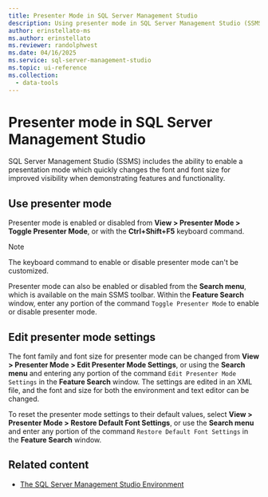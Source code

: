 ```yaml
---
title: Presenter Mode in SQL Server Management Studio
description: Using presenter mode in SQL Server Management Studio (SSMS).
author: erinstellato-ms
ms.author: erinstellato
ms.reviewer: randolphwest
ms.date: 04/16/2025
ms.service: sql-server-management-studio
ms.topic: ui-reference
ms.collection:
  - data-tools
---
```


# Presenter mode in SQL Server Management Studio

SQL Server Management Studio (SSMS) includes the ability to enable a presentation mode which quickly changes the font and font size for improved visibility when demonstrating features and functionality.

## Use presenter mode

Presenter mode is enabled or disabled from **View > Presenter Mode > Toggle Presenter Mode**, or with the **Ctrl+Shift+F5** keyboard command.

> [!NOTE]  
> The keyboard command to enable or disable presenter mode can't be customized.

Presenter mode can also be enabled or disabled from the **Search menu**, which is available on the main SSMS toolbar. Within the **Feature Search** window, enter any portion of the command `Toggle Presenter Mode` to enable or disable presenter mode.

## Edit presenter mode settings

The font family and font size for presenter mode can be changed from **View > Presenter Mode > Edit Presenter Mode Settings**, or using the **Search menu** and entering any portion of the command `Edit Presenter Mode Settings` in the **Feature Search** window. The settings are edited in an XML file, and the font and size for both the environment and text editor can be changed.

To reset the presenter mode settings to their default values, select **View > Presenter Mode > Restore Default Font Settings**, or use the **Search menu** and enter any portion of the command `Restore Default Font Settings` in the **Feature Search** window.

## Related content

- [The SQL Server Management Studio Environment](the-sql-server-management-studio-environment.md)
